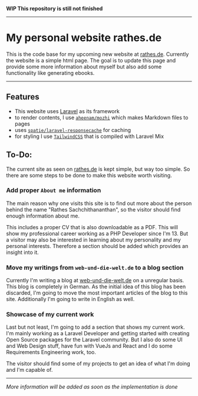 **WIP This repository is still not finished**

---

My personal website rathes.de
===

This is the code base for my upcoming new website at [rathes.de](https://rathes.de). Currently the website is a simple html page. The goal is to update this page and provide some more information about myself but also add some functionality like generating ebooks.

---

Features
---

- This website uses [Laravel](https://laravel.com) as its framework
- to render contents, I use [`aheenam/mozhi`](https://github.com/Aheenam/mozhi) which makes Markdown files to pages
- uses [`spatie/laravel-responsecache`](https://github.com/spatie/laravel-responsecache) for caching
- for styling I use [`TailwindCSS`](https://tailwindcss.com) that is compiled with Laravel Mix

To-Do:
---

The current site as seen on [rathes.de](https://rathes.de) is kept simple, but way too simple. So there are some steps to be done to make this website worth visiting.

### Add proper `About me` information

The main reason why one visits this site is to find out more about the person behind the name "Rathes Sachchithananthan", so the visitor should find enough information about me.

This includes a proper CV that is also downloadable as a PDF. This will show my professional career working as a PHP Developer since I'm 13. But a visitor may also be interested in learning about my personality and my personal interests. Therefore a section should be added which provides an insight into it.

### Move my writings from `web-und-die-welt.de` to a blog section

Currently I'm writing a blog at [web-und-die-welt.de](https://web-und-die-welt.de) on a unregular basis. This blog is completely in German. As the initial idea of this blog has been discarded, I'm going to move the most important articles of the blog to this site. Additionally I'm going to write in English as well.

### Showcase of my current work

Last but not least, I'm going to add a section that shows my current work. I'm mainly working as a Laravel Developer and getting started with creating Open Source packages for the Laravel community. But I also do some UI and Web Design stuff, have fun with VueJs and React and I do some Requirements Engineering work, too.

The visitor should find some of my projects to get an idea of what I'm doing and I'm capable of.

---

*More information will be added as soon as the implementation is done*